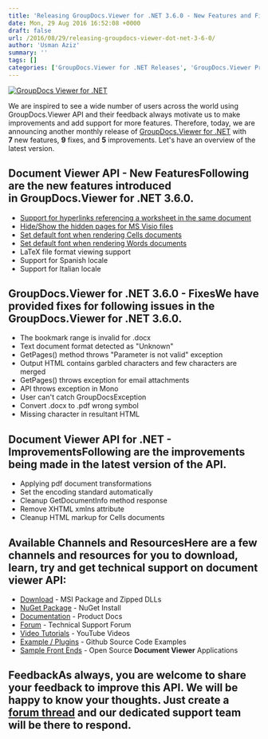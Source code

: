 ```yaml
---
title: 'Releasing GroupDocs.Viewer for .NET 3.6.0 - New Features and Fixes'
date: Mon, 29 Aug 2016 16:52:08 +0000
draft: false
url: /2016/08/29/releasing-groupdocs-viewer-dot-net-3-6-0/
author: 'Usman Aziz'
summary: ''
tags: []
categories: ['GroupDocs.Viewer for .NET Releases', 'GroupDocs.Viewer Product Family']
---
```


[![GroupDocs Viewer for .NET](https://blog.groupdocs.com/wp-content/uploads/sites/4/2016/03/groupdocs-viewer.png)](http://groupdocs.com/dot-net/document-viewer-library)

We are inspired to see a wide number of users across the world using GroupDocs.Viewer API and their feedback always motivate us to make improvements and add support for more features. Therefore, today, we are announcing another monthly release of [GroupDocs.Viewer for .NET](http://www.groupdocs.com/dot-net/document-viewer-library "GroupDocs.Viewer for .NET") with **7** new features, **9** fixes, and **5** improvements. Let's have an overview of the latest version.

## Document Viewer API - New FeaturesFollowing are the new features introduced in **GroupDocs.Viewer for .NET 3.6.0**.

*   [Support for hyperlinks referencing a worksheet in the same document](https://docs.groupdocs.com/viewer/net)
*   [Hide/Show the hidden pages for MS Visio files](https://docs.groupdocs.com/viewer/net)
*   [Set default font when rendering Cells documents](https://docs.groupdocs.com/viewer/net)
*   [Set default font when rendering Words documents](https://docs.groupdocs.com/viewer/net)
*   LaTeX file format viewing support
*   Support for Spanish locale
*   Support for Italian locale

## GroupDocs.Viewer for .NET 3.6.0 - FixesWe have provided fixes for following issues in the **GroupDocs.Viewer for .NET 3.6.0**.

*   The bookmark range is invalid for .docx
*   Text document format detected as "Unknown"
*   GetPages() method throws "Parameter is not valid" exception
*   Output HTML contains garbled characters and few characters are merged
*   GetPages() throws exception for email attachments
*   API throws exception in Mono
*   User can't catch GroupDocsException
*   Convert .docx to .pdf wrong symbol
*   Missing character in resultant HTML

## Document Viewer API for .NET - ImprovementsFollowing are the improvements being made in the latest version of the API.

*   Applying pdf document transformations
*   Set the encoding standard automatically
*   Cleanup GetDocumentInfo method response
*   Remove XHTML xmlns attribute
*   Cleanup HTML markup for Cells documents

## Available Channels and ResourcesHere are a few channels and resources for you to download, learn, try and get technical support on **document viewer API**:

*   [Download](http://www.groupdocs.com/downloads/viewer/net "Download API") - MSI Package and Zipped DLLs
*   [NuGet Package](https://www.nuget.org/packages/groupdocs-viewer-dotnet/ "Install from NuGet Package") - NuGet Install
*   [Documentation](https://docs.groupdocs.com/viewer/net "Document Viewer API Documentation ") - Product Docs
*   [Forum](http://groupdocs.com/Community/forums/groupdocs.viewer-product-family/4/showforum.aspx "Technical Support Forum") - Technical Support Forum
*   [Video Tutorials](https://www.youtube.com/channel/UCgO8dwgI5KAsQCVegviVXYA/playlists "GroupDocs.Viewer video tutorials") - YouTube Videos
*   [Example / Plugins](https://github.com/groupdocsviewer/GroupDocs_Viewer_NET "download example project and front ends") - Github Source Code Examples
*   [Sample Front Ends](https://github.com/groupdocs-viewer/ "Open Source Document Viewer Applications") - Open Source **Document Viewer** Applications

## FeedbackAs always, you are welcome to share your feedback to improve this API. We will be happy to know your thoughts. Just create a [forum thread](http://groupdocs.com/Community/forums/groupdocs.viewer-product-family/4/showforum.aspx "Technical Support Forum") and our dedicated support team will be there to respond.




